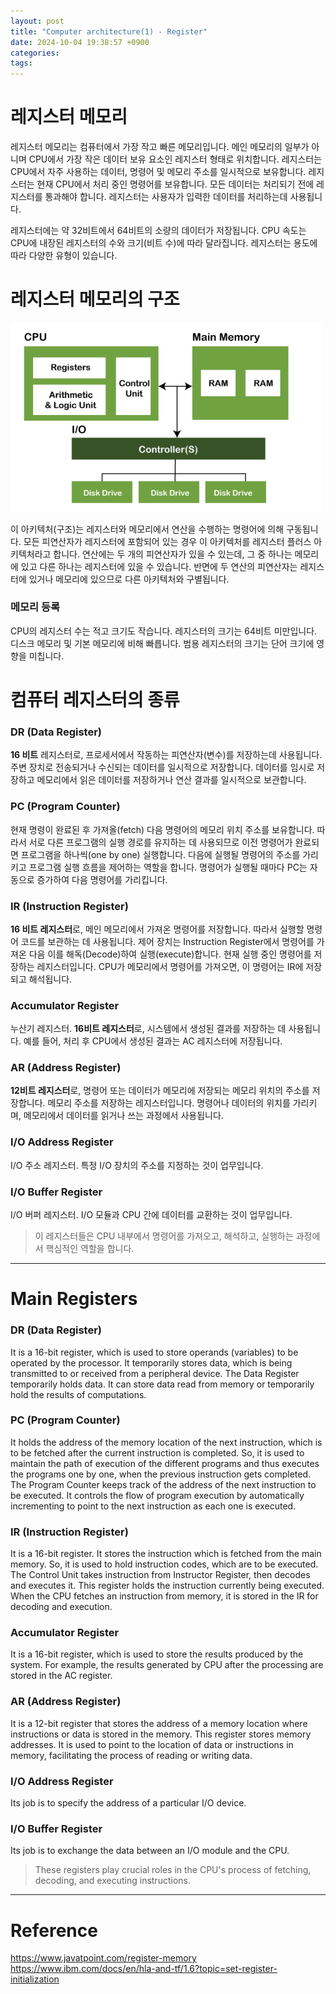 ```yaml
---
layout: post
title: "Computer architecture(1) - Register"
date: 2024-10-04 19:38:57 +0900
categories: 
tags: 
---
```


# 레지스터 메모리

레지스터 메모리는 컴퓨터에서 가장 작고 빠른 메모리입니다. 메인 메모리의 일부가 아니며 CPU에서 가장 작은 데이터 보유 요소인 레지스터 형태로 위치합니다. 레지스터는 CPU에서 자주 사용하는 데이터, 명령어 및 메모리 주소를 일시적으로 보유합니다. 레지스터는 현재 CPU에서 처리 중인 명령어를 보유합니다. 모든 데이터는 처리되기 전에 레지스터를 통과해야 합니다. 레지스터는 사용자가 입력한 데이터를 처리하는데 사용됩니다.

레지스터에는 약 32비트에서 64비트의 소량의 데이터가 저장됩니다. CPU 속도는 CPU에 내장된 레지스터의 수와 크기(비트 수)에 따라 달라집니다. 레지스터는 용도에 따라 다양한 유형이 있습니다.

# 레지스터 메모리의 구조

<img src="/post_img/image1004.png" width="500px">

이 아키텍처(구조)는 레지스터와 메모리에서 연산을 수행하는 명령어에 의해 구동됩니다. 모든 피연산자가 레지스터에 포함되어 있는 경우 이 아키텍처를 레지스터 플러스 아키텍처라고 합니다. 연산에는 두 개의 피연산자가 있을 수 있는데, 그 중 하나는 메모리에 있고 다른 하나는 레지스터에 있을 수 있습니다. 반면에 두 연산의 피연산자는 레지스터에 있거나 메모리에 있으므로 다른 아키텍처와 구별됩니다.

### 메모리 등록

CPU의 레지스터 수는 적고 크기도 작습니다. 레지스터의 크기는 64비트 미만입니다. 디스크 메모리 및 기본 메모리에 비해 빠릅니다. 범용 레지스터의 크기는 단어 크기에 영향을 미칩니다.

# 컴퓨터 레지스터의 종류

### DR (Data Register)
**16 비트** 레지스터로, 프로세서에서 작동하는 피연산자(변수)를 저장하는데 사용됩니다. 주변 장치로 전송되거나 수신되는 데이터를 일시적으로 저장합니다. 데이터를 임시로 저장하고 메모리에서 읽은 데이터를 저장하거나 연산 결과를 일시적으로 보관합니다.

### PC (Program Counter)

현재 명령이 완료된 후 가져올(fetch) 다음 명령어의 메모리 위치 주소를 보유합니다. 따라서 서로 다른 프로그램의 실행 경로를 유지하는 데 사용되므로 이전 명령어가 완료되면 프로그램을 하나씩(one by one) 실행합니다. 다음에 실행될 명령어의 주소를 가리키고 프로그램 실행 흐름을 제어하는 역할을 합니다. 명령어가 실행될 때마다 PC는 자동으로 증가하여 다음 명령어를 가리킵니다.

### IR (Instruction Register)
**16 비트 레지스터**로, 메인 메모리에서 가져온 명령어를 저장합니다. 따라서 실행할 명령어 코드를 보관하는 데 사용됩니다. 제어 장치는 Instruction Register에서 명령어를 가져온 다음 이를 해독(Decode)하여 실행(execute)합니다. 현재 실행 중인 명령어를 저장하는 레지스터입니다. CPU가 메모리에서 명령어를 가져오면, 이 명령어는 IR에 저장되고 해석됩니다.

### Accumulator Register
누산기 레지스터. **16비트 레지스터**로, 시스템에서 생성된 결과를 저장하는 데 사용됩니다. 예를 들어, 처리 후 CPU에서 생성된 결과는 AC 레지스터에 저장됩니다.

### AR (Address Register)
**12비트 레지스터**로, 명령어 또는 데이터가 메모리에 저장되는 메모리 위치의 주소를 저장합니다. 메모리 주소를 저장하는 레지스터입니다. 명령어나 데이터의 위치를 가리키며, 메모리에서 데이터를 읽거나 쓰는 과정에서 사용됩니다.

### I/O Address Register
I/O 주소 레지스터. 특정 I/O 장치의 주소를 지정하는 것이 업무입니다.

### I/O Buffer Register
I/O 버퍼 레지스터. I/O 모듈과 CPU 간에 데이터를 교환하는 것이 업무입니다.

> 이 레지스터들은 CPU 내부에서 명령어를 가져오고, 해석하고, 실행하는 과정에서 핵심적인 역할을 합니다.

---

# Main Registers

### DR (Data Register)
It is a 16-bit register, which is used to store operands (variables) to be operated by the processor. It temporarily stores data, which is being transmitted to or received from a peripheral device. The Data Register temporarily holds data. It can store data read from memory or temporarily hold the results of computations.

### PC (Program Counter)
It holds the address of the memory location of the next instruction, which is to be fetched after the current instruction is completed. So, it is used to maintain the path of execution of the different programs and thus executes the programs one by one, when the previous instruction gets completed. The Program Counter keeps track of the address of the next instruction to be executed. It controls the flow of program execution by automatically incrementing to point to the next instruction as each one is executed.

### IR (Instruction Register)
It is a 16-bit register. It stores the instruction which is fetched from the main memory. So, it is used to hold instruction codes, which are to be executed. The Control Unit takes instruction from Instructor Register, then decodes and executes it. This register holds the instruction currently being executed. When the CPU fetches an instruction from memory, it is stored in the IR for decoding and execution.

### Accumulator Register
It is a 16-bit register, which is used to store the results produced by the system. For example, the results generated by CPU after the processing are stored in the AC register.

### AR (Address Register)
It is a 12-bit register that stores the address of a memory location where instructions or data is stored in the memory. This register stores memory addresses. It is used to point to the location of data or instructions in memory, facilitating the process of reading or writing data.

### I/O Address Register
Its job is to specify the address of a particular I/O device.

### I/O Buffer Register
Its job is to exchange the data between an I/O module and the CPU.

> These registers play crucial roles in the CPU's process of fetching, decoding, and executing instructions.

* * *

# Reference
https://www.javatpoint.com/register-memory
https://www.ibm.com/docs/en/hla-and-tf/1.6?topic=set-register-initialization